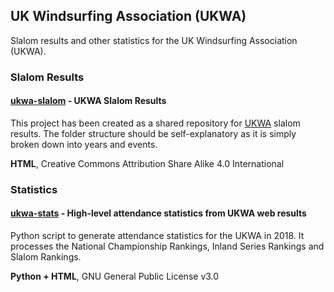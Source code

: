 ## UK Windsurfing Association (UKWA)

Slalom results and other statistics for the UK Windsurfing Association (UKWA).



### Slalom Results

#### [ukwa-slalom](https://github.com/Logiqx/ukwa-slalom) - UKWA Slalom Results

This project has been created as a shared repository for [UKWA](http://ukwindsurfing.com/) slalom results. The folder structure should be self-explanatory as it is simply broken down into years and events.

**HTML**, Creative Commons Attribution Share Alike 4.0 International



### Statistics

#### [ukwa-stats](https://github.com/Logiqx/ukwa-stats) - High-level attendance statistics from UKWA web results

Python script to generate attendance statistics for the UKWA in 2018. It processes the National Championship Rankings, Inland Series Rankings and Slalom Rankings.

**Python + HTML**, GNU General Public License v3.0


